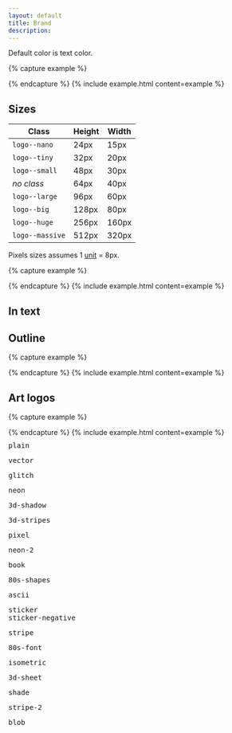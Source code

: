 ```yaml
---
layout: default
title: Brand
description:
---
```


Default color is text color.

{% capture example %}
<div class="logo"></div>
{% endcapture %}
{% include example.html content=example %}

## Sizes

| Class            | Height | Width |
| ---------------- | ------ | ------|
| `logo--nano`     |   24px |  15px |
| `logo--tiny`     |   32px |  20px |
| `logo--small`    |   48px |  30px |
| _no class_       |   64px |  40px |
| `logo--large`    |   96px |  60px |
| `logo--big`      |  128px |  80px |
| `logo--huge`     |  256px | 160px |
| `logo--massive`  |  512px | 320px |

Pixels sizes assumes 1 [unit](docs/introduction/#eight-point-grid) = 8px.

{% capture example %}
<div class="logo logo--huge logo--center"></div>
{% endcapture %}
{% include example.html content=example %}

## In text

## Outline

{% capture example %}
<div class="logo logo--outline"></div>
{% endcapture %}
{% include example.html content=example %}

## Art logos

{% capture example %}
<div class="logo logo--large logo--art_3d-shadow"></div>
{% endcapture %}
{% include example.html content=example %}

<div class="container grid no-margins columns-nano-2 columns-3xs-3 columns-xs-4 columns-xl-5 columns-fhd-5">
  <div class="cell text-center">
    <div class="logo logo--large logo--art_plain logo--center"></div>
    <pre class="small" style="margin-top: 10px;">plain</pre>
  </div>
  <div class="cell text-center">
    <div class="logo logo--large logo--art_vector logo--center"></div>
    <pre class="small" style="margin-top: 10px;">vector</pre>
  </div>
  <div class="cell text-center">
    <div class="logo logo--large logo--art_glitch logo--center"></div>
    <pre class="small" style="margin-top: 10px;">glitch</pre>
  </div>
  <div class="cell text-center">
    <div class="logo logo--large logo--art_neon logo--center"></div>
    <pre class="small" style="margin-top: 10px;">neon</pre>
  </div>
  <div class="cell text-center">
    <div class="logo logo--large logo--art_3d-shadow logo--center"></div>
    <pre class="small" style="margin-top: 10px;">3d-shadow</pre>
  </div>
  <div class="cell text-center">
    <div class="logo logo--large logo--art_3d-stripes logo--center"></div>
    <pre class="small" style="margin-top: 10px;">3d-stripes</pre>
  </div>
  <div class="cell text-center">
    <div class="logo logo--large logo--art_pixel logo--center"></div>
    <pre class="small" style="margin-top: 10px;">pixel</pre>
  </div>
  <div class="cell text-center">
    <div class="logo logo--large logo--art_neon-2 logo--center"></div>
    <pre class="small" style="margin-top: 10px;">neon-2</pre>
  </div>
  <div class="cell text-center">
    <div class="logo logo--large logo--art_book logo--center"></div>
    <pre class="small" style="margin-top: 10px;">book</pre>
  </div>
  <div class="cell text-center">
    <div class="logo logo--large logo--art_80s-shapes logo--center"></div>
    <pre class="small" style="margin-top: 10px;">80s-shapes</pre>
  </div>
  <div class="cell text-center">
    <div class="logo logo--large logo--art_ascii logo--center"></div>
    <pre class="small" style="margin-top: 10px;">ascii</pre>
  </div>
  <div class="cell text-center">
    <div class="logo logo--large logo--art_sticker logo--center"></div>
    <pre class="small" style="margin-top: 10px; margin-bottom: 0;">sticker</pre>
    <pre class="small" style="margin-top: 0;">sticker-negative</pre>
  </div>
  <div class="cell text-center">
    <div class="logo logo--large logo--art_stripe logo--center"></div>
    <pre class="small" style="margin-top: 10px;">stripe</pre>
  </div>
  <div class="cell text-center">
    <div class="logo logo--large logo--art_80s-font logo--center"></div>
    <pre class="small" style="margin-top: 10px;">80s-font</pre>
  </div>
  <div class="cell text-center">
    <div class="logo logo--large logo--art_isometric logo--center"></div>
    <pre class="small" style="margin-top: 10px;">isometric</pre>
  </div>
  <div class="cell text-center">
    <div class="logo logo--large logo--art_3d-sheet logo--center"></div>
    <pre class="small" style="margin-top: 10px;">3d-sheet</pre>
  </div>
  <div class="cell text-center">
    <div class="logo logo--large logo--art_shade logo--center"></div>
    <pre class="small" style="margin-top: 10px;">shade</pre>
  </div>
  <div class="cell text-center">
    <div class="logo logo--large logo--art_stripe-2 logo--center"></div>
    <pre class="small" style="margin-top: 10px;">stripe-2</pre>
  </div>
  <div class="cell text-center">
    <div class="logo logo--large logo--art_blob logo--center"></div>
    <pre class="small" style="margin-top: 10px;">blob</pre>
  </div>
</div>
